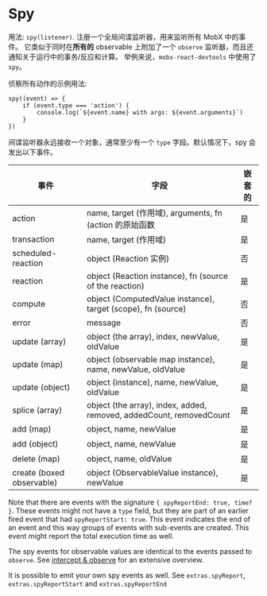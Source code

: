 # Spy

用法: `spy(listener)`.
注册一个全局间谍监听器，用来监听所有 MobX 中的事件。
它类似于同时在**所有的** observable 上附加了一个 `observe` 监听器，而且还通知关于运行中的事务/反应和计算。
举例来说，`mobx-react-devtools` 中使用了 `spy`。

侦察所有动作的示例用法:
```
spy((event) => {
    if (event.type === 'action') {
        console.log(`${event.name} with args: ${event.arguments}`)
    }
})
```

间谍监听器永远接收一个对象，通常至少有一个 `type` 字段。默认情况下，spy 会发出以下事件。

| 事件 | 字段 | 嵌套的 |
| --- | --- |--- |
| action | name, target (作用域), arguments, fn (action 的原始函数 | 是 |
| transaction | name, target (作用域) | 是 |
| scheduled-reaction | object (Reaction 实例) | 否 |
| reaction | object (Reaction instance), fn (source of the reaction) | 是
| compute | object (ComputedValue instance), target (scope), fn (source) | 否
| error | message | 否 |
| update (array) | object (the array), index, newValue, oldValue | 是
| update (map) | object (observable map instance), name, newValue, oldValue | 是
| update (object) | object (instance), name, newValue, oldValue | 是
| splice (array) | object (the array), index, added, removed, addedCount, removedCount | 是
| add (map) | object, name, newValue | 是
| add (object) | object, name, newValue | 是
| delete (map) | object, name, oldValue | 是
| create (boxed observable) | object (ObservableValue instance), newValue | 是 |

Note that there are events with the signature `{ spyReportEnd: true, time? }`.
These events might not have a `type` field, but they are part of an earlier fired event that had `spyReportStart: true`.
This event indicates the end of an event and this way groups of events with sub-events are created.
This event might report the total execution time as well.

The spy events for observable values are identical to the events passed to `observe`. See [intercept & observe](observe.md) for an extensive overview.

It is possible to emit your own spy events as well. See `extras.spyReport`, `extras.spyReportStart` and `extras.spyReportEnd`
